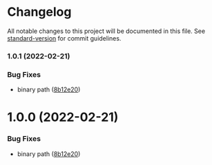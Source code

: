 # Changelog

All notable changes to this project will be documented in this file. See [standard-version](https://github.com/conventional-changelog/standard-version) for commit guidelines.

### 1.0.1 (2022-02-21)


### Bug Fixes

* binary path ([8b12e20](https://github.com/mdornseif/bigqueryquery-to-graphql-schema/commit/8b12e20421f0309f893aa2aa0a3b76564df5917e))

# 1.0.0 (2022-02-21)


### Bug Fixes

* binary path ([8b12e20](https://github.com/mdornseif/bigqueryquery-to-graphql-schema/commit/8b12e20421f0309f893aa2aa0a3b76564df5917e))
